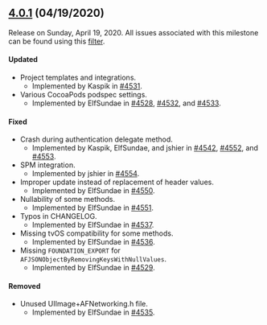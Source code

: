## [4.0.1](https://github.com/AFNetworking/AFNetworking/releases/tag/4.0.1) (04/19/2020)
Release on Sunday, April 19, 2020. All issues associated with this milestone can be found using this [filter](https://github.com/AFNetworking/AFNetworking/milestone/20?closed=1).

#### Updated
* Project templates and integrations.
  * Implemented by Kaspik in [#4531](https://github.com/AFNetworking/AFNetworking/pull/4531).
* Various CocoaPods podspec settings.
  * Implemented by ElfSundae in [#4528](https://github.com/AFNetworking/AFNetworking/pull/4528), [#4532](https://github.com/AFNetworking/AFNetworking/pull/4532), and [#4533](https://github.com/AFNetworking/AFNetworking/pull/4533).

#### Fixed
* Crash during authentication delegate method.
  * Implemented by Kaspik, ElfSundae, and jshier in [#4542](https://github.com/AFNetworking/AFNetworking/pull/4542), [#4552](https://github.com/AFNetworking/AFNetworking/pull/4552), and [#4553](https://github.com/AFNetworking/AFNetworking/pull/4553).
* SPM integration.
  * Implemented by jshier in [#4554](https://github.com/AFNetworking/AFNetworking/pull/4554).
* Improper update instead of replacement of header values.
  * Implemented by ElfSundae in [#4550](https://github.com/AFNetworking/AFNetworking/pull/4550).
* Nullability of some methods.
  * Implemented by ElfSundae in [#4551](https://github.com/AFNetworking/AFNetworking/pull/4551).
* Typos in CHANGELOG.
  * Implemented by ElfSundae in [#4537](https://github.com/AFNetworking/AFNetworking/pull/4537).
* Missing tvOS compatibility for some methods.
  * Implemented by ElfSundae in [#4536](https://github.com/AFNetworking/AFNetworking/pull/4536).
* Missing `FOUNDATION_EXPORT` for `AFJSONObjectByRemovingKeysWithNullValues`.
  * Implemented by ElfSundae in [#4529](https://github.com/AFNetworking/AFNetworking/pull/4529).
  
#### Removed
* Unused UIImage+AFNetworking.h file.
  * Implemented by ElfSundae in [#4535](https://github.com/AFNetworking/AFNetworking/pull/4535).
